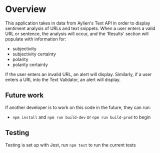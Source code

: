 # Overview

This application takes in data from Aylien's Text API in order to display sentiment analysis of URLs and text snippets.  When a user enters a valid URL or sentence, the analysis will occur, and the 'Results' section will populate with information for:

  - subjectivity
  - subjectivity certainty
  - polarity
  - polarity certainty

If the user enters an invalid URL, an alert will display. Similarly, if a user enters a URL into the Text Validator, an alert will display. 

## Future work

If another developer is to work on this code in the future, they can run:
  - `npm install` and `npm run build-dev` or `npm run build-prod` to begin

## Testing
Testing is set up with Jest, run `npm test` to run the current tests

